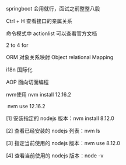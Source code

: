 springboot   会用就行，面试之前整整八股

Ctrl   +   H   查看接口的亲属关系

命令模式中  actionlist   可以查看官方文档

2  to    4  for

ORM  对象关系映射   Object relational Mapping





i18n   国际化

AOP  面向切面编程

nvm使用      nvm install  12.16.2

​					nvm use 12.16.2

[1] 安装指定的 nodejs 版本：nvm install 8.12.0

[2] 查看已经安装的 nodejs 列表：nvm ls

[3] 指定当前使用的 nodejs 版本：nvm use 8.12.0

[4] 查看当前使用的 nodejs 版本：node -v
